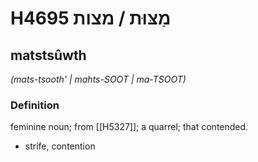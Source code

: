 # H4695 מַצּוּת / מצות

## matstsûwth

_(mats-tsooth' | mahts-SOOT | ma-TSOOT)_

### Definition

feminine noun; from [[H5327]]; a quarrel; that contended.

- strife, contention
